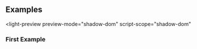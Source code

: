 ---
---


## Examples

<light-preview
  preview-mode="shadow-dom"
  script-scope="shadow-dom"
>
  <script slot="code" type="text/plain">
    <style>
    *, :after, :before {
      box-sizing: border-box;
    }
    [contenteditable="true"] {
      caret-color: var(--color-link);
      text-align: start;
      margin: 0;
      display: grid;
      grid-template-columns: auto auto;
      place-content: start;
      white-space: pre;
      word-wrap: normal;
      min-height: 100%;
      padding: 4px 0;
      outline: none;
      overflow: auto;
      font-family: monospace;
      line-height: 1.4;
      position: relative;
      overflow-anchor: none;
      max-block-size:  500px;
    }

    [contenteditable="true"] > [part~="gutter"] {
      -webkit-user-select: none;
      user-select: none;
      text-align: end;
      display: inline-block;
      border-right: 1px solid #ddd;
      padding: 0 .5em;
      color: #888;
      font-variant-numeric: tabular-nums;
    }
    [contenteditable="true"] > [part~="line"] {
      min-height: 1lh;
      min-width: 1ch;
      display: block;
      padding: 0px 2px 0px 6px;
    }

    </style>
    <content-editor>
      <div part="content" contenteditable="true"></div>
    </content-editor>
  </script>
</light-preview>

### First Example
